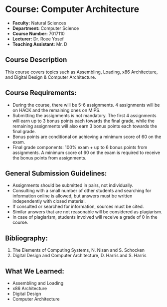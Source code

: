 # Course: Computer Architecture

- **Faculty:** Natural Sciences
- **Department:** Computer Science
- **Course Number:** 7017110
- **Lecturer:** Dr. Roee Yosef
- **Teaching Assistant:** Mr. D

## Course Description
This course covers topics such as Assembling, Loading, x86 Architecture, and Digital Design & Computer Architecture.

## Course Requirements:
- During the course, there will be 5-6 assignments. 4 assignments will be on HACK and the remaining ones on MIPS.
- Submitting the assignments is not mandatory. The first 4 assignments will earn up to 3 bonus points each towards the final grade, while the remaining assignments will also earn 3 bonus points each towards the final grade.
- Bonus points are conditional on achieving a minimum score of 60 on the exam.
- Final grade components: 100% exam + up to 6 bonus points from assignments. A minimum score of 60 on the exam is required to receive the bonus points from assignments.

## General Submission Guidelines:
- Assignments should be submitted in pairs, not individually.
- Consulting with a small number of other students and searching for information online is allowed, but answers must be written independently with closed material.
- If consulted or searched for information, sources must be cited.
- Similar answers that are not reasonable will be considered as plagiarism.
- In case of plagiarism, students involved will receive a grade of 0 in the course.

## Bibliography:
1. The Elements of Computing Systems, N. Nisan and S. Schocken
2. Digital Design and Computer Architecture, D. Harris and S. Harris

## What We Learned:
- Assembling and Loading
- x86 Architecture
- Digital Design
- Computer Architecture

